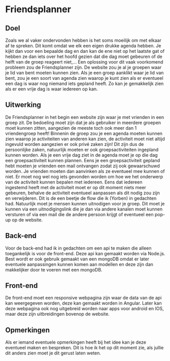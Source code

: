 # Friendsplanner
## Doel
Zoals we al vaker ondervonden hebben is het soms moeilijk om met elkaar af te spreken. Dit komt omdat we elk een eigen drukke agenda hebben. Je kijkt dan voor een bepaalde dag en dan kan de ene niet op het laatste gat of hebben ze dan iets over het hoofd gezien dat die dag moet gebeuren of de helft van de groep reageert niet,...
Een oplossing voor dit vaak voorkomend probleem zou de Friendsplanner zijn. De website zou je al je groepen waar je lid van bent moeten kunnen zien. Als je een groep aanklikt waar je lid van bent, zou je een soort van agenda zien waarop je kunt zien als er eventueel een dag is waar nog niemand iets gepland heeft. Zo kan je gemakkelijk zien als er een vrije dag is waar iedereen op kan.

## Uitwerking
De Friendsplanner in het begin een website zijn waar je met vrienden in een groep zit. De bedoeling moet zijn dat je als gebruiker in meerdere groepen moet kunnen zitten, aangezien de meeste toch ook meer dan 1 vriendengroep heeft! Binnenin de groep zou je een agenda moeten kunnen zien waarop je activiteiten van anderen kan zien, de activiteit moet niet altijd ingevuld worden aangezien er ook privé zaken zijn! Dit zijn dus de persoonlijke zaken, natuurlijk moeten er ook groepsactiviteiten ingepland kunnen worden. Als je een vrije dag ziet in de agenda moet je op die dag een groepsactiviteit kunnen plannen. Eens je een groepsactiviteit gepland hebt moeten je vrienden een mail ontvangen zodat zij ook gewaarschuwd worden. Je vrienden moeten dan aanvinken als ze eventueel mee kunnen of niet. Er moet nog wel nog iets gevonden worden om hoe we het onderwerp van de activiteit kunnen bepalen met iedereen. Eens dat iedereen ingestemd heeft met de activiteit moet er op dit moment niets meer gebeuren, behalve de activiteit eventueel aanpassen als dit nodig zou zijn en verwijderen. Dit is de een beetje de flow die ik (Yorben) in gedachten had.
Natuurlijk moet je mensen kunnen uitnodigen voor je groep. Dit moet je kunnen via een uitnodigingslink die je dan via andere kanalen moet kunnen versturen of via een mail die de andere persoon krijgt of eventueel een pop-up op de website.

## Back-end
Voor de back-end had ik in gedachten om een api te maken die alleen toegankelijk is voor de front-end. Deze api kan gemaakt worden via Node.js. Best wordt er ook gebruik gemaakt van een mongoDB omdat er later eventuele aanpassingen kunnen komen aan modellen en deze zijn dan makkelijker door te voeren met een mongoDB.

## Front-end
De front-end moet een responsive webpagina zijn waar de data van de api kan weergegeven worden, deze kan gemaakt worden in Angular. Later kan deze webpagina ook nog uitgebreid worden naar apps voor android en IOS, maar deze zijn uitbreidingen bovenop de website.

## Opmerkingen
Als er iemand eventuele opmerkingen heeft bij het idee kan je deze eventueel maken en bespreken. Dit is hoe ik het op dit moment zie, als jullie dit anders zien moet je dit gerust laten weten.